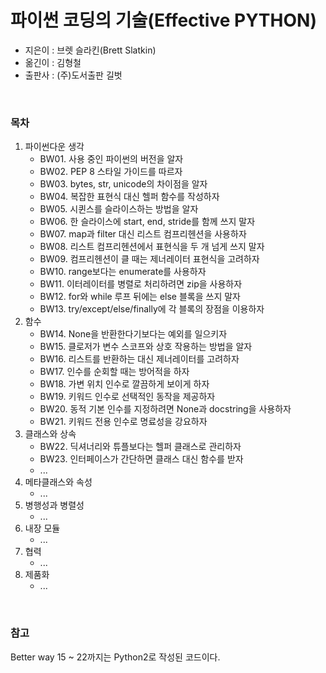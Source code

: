 # 파이썬 코딩의 기술(Effective PYTHON)
- 지은이 : 브렛 슬라킨(Brett Slatkin)
- 옮긴이 : 김형철
- 출판사 : (주)도서출판 길벗

<br/>

### 목차
1. 파이썬다운 생각
   - BW01. 사용 중인 파이썬의 버전을 알자<br/>
   - BW02. PEP 8 스타일 가이드를 따르자<br/>
   - BW03. bytes, str, unicode의 차이점을 알자<br/>
   - BW04. 복잡한 표현식 대신 헬퍼 함수를 작성하자<br/>
   - BW05. 시퀸스를 슬라이스하는 방법을 알자<br/>
   - BW06. 한 슬라이스에 start, end, stride를 함께 쓰지 말자<br/>
   - BW07. map과 filter 대신 리스트 컴프리헨션을 사용하자<br/>
   - BW08. 리스트 컴프리헨션에서 표현식을 두 개 넘게 쓰지 말자<br/>
   - BW09. 컴프리헨션이 클 때는 제너레이터 표현식을 고려하자<br/>
   - BW10. range보다는 enumerate를 사용하자<br/>
   - BW11. 이터레이터를 병렬로 처리하려면 zip을 사용하자<br/>
   - BW12. for와 while 루프 뒤에는 else 블록을 쓰지 말자<br/>
   - BW13. try/except/else/finally에 각 블록의 장점을 이용하자<br/>
2. 함수
   - BW14. None을 반환한다기보다는 예외를 일으키자
   - BW15. 클로저가 변수 스코프와 상호 작용하는 방법을 알자
   - BW16. 리스트를 반환하는 대신 제너레이터를 고려하자
   - BW17. 인수를 순회할 때는 방어적을 하자
   - BW18. 가변 위치 인수로 깔끔하게 보이게 하자
   - BW19. 키워드 인수로 선택적인 동작을 제공하자
   - BW20. 동적 기본 인수를 지정하려면 None과 docstring을 사용하자
   - BW21. 키워드 전용 인수로 명료성을 강요하자
3. 클래스와 상속
   - BW22. 딕셔너리와 튜플보다는 헬퍼 클래스로 관리하자
   - BW23. 인터페이스가 간단하면 클래스 대신 함수를 받자
   - ...
4. 메타클래스와 속성
   - ...
5. 병행성과 병렬성
   - ...
6. 내장 모듈
   - ...
7. 협력
   - ...
8. 제품화
   - ...

<br/>

### 참고
Better way 15 ~ 22까지는 Python2로 작성된 코드이다.
